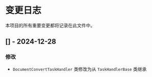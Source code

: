 # 变更日志

本项目的所有重要变更都将记录在此文件中。

## [] - 2024-12-28

### 修改

- `DocumentConvertTaskHandler` 类修改为从 `TaskHandlerBase` 类继承
